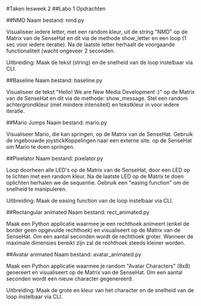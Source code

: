 #Taken lesweek 2
##Labo 1 Opdrachten

##NMD
Naam bestand: nmd.py

Visualiseer iedere letter, met een random kleur, uit de string "NMD" op de Matrix van de SenseHat en dit via de methode show_letter en een loop (1 sec voor iedere iteratie). Na de laatste letter herhaalt de voorgaande functionaliteit (wacht ongeveer 2 seconden.

Uitbreiding: Maak de tekst (string) en de snelheid van de loop instelbaar via CLI.

##Baseline
Naam bestand: baseline.py

Visualiseer de tekst "Hello! We are New Media Development :)" op de Matrix van de SenseHat en dit via de methode: show_message. Stel een random achtergrondkleur (met mindere intensiteit) en tekstkleur in voor iedere iteratie.

##Mario Jumps
Naam bestand: mario.py

Visualiseer Mario, die kan springen, op de Matrix van de SenseHat. Gebruik de ingebouwde joystickKoppelingen naar een externe site. op de SenseHat om Mario te doen springen.

##Pixelator
Naam bestand: pixelator.py

Loop doorheen alle LED's op de Matrix van de SenseHat, door een LED op te lichten met een random kleur. Na de laatste LED op de Matrix te doen oplichten herhalen we de sequentie. Gebruik een "easing function" om de snelheid te manipuleren.

Uitbreiding: Maak de easing function van de loop instelbaar via CLI.

##Rectangular animated
Naam bestand: rect_animated.py

Maak een Python applicatie waarmee je een rechthoek animeert (enkel de border geen opgevulde rechthoek) en visualiseert op de Matrix van de SenseHat. Om een aantal seconden wordt de rechthoek groter. Wanneer de maximale dimensies bereikt zijn zal de rechthoek steeds kleiner worden.

##Avatar animated
Naam bestand: avatar_animated.py

Maak een Python applicatie waarmee je random "Avatar Characters" (8x8) genereert en visualiseert op de Matrix van de SenseHat. Om een aantal seconden wordt een nieuw character gegenereerd.

Uitbreiding: Maak de grote en kleur van het character en de snelheid van de loop instelbaar via CLI.